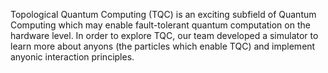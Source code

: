 Topological Quantum Computing (TQC) is an exciting subfield of Quantum Computing
which may enable fault-tolerant quantum computation on the hardware level. In
order to explore TQC, our team developed a simulator to learn more about anyons
(the particles which enable TQC) and implement anyonic interaction principles.
